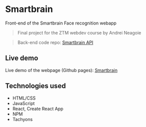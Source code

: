 # Smartbrain

Front-end of the Smartbrain Face recognition webapp

>Final project for the ZTM webdev course by Andrei Neagoie

>Back-end code repo: [Smartbrain API](https://github.com/karluust/smartbrain-api)

## Live demo
Live demo of the webpage (Github pages): [Smartbrain](https://karluust.github.io/smartbrain)

## Technologies used
* HTML/CSS
* JavaScript
* React, Create React App
* NPM
* Tachyons
